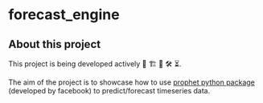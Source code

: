 # forecast_engine

## About this project
This project is being developed actively 🚧 🏗️ 🔧 🛠️ ⏳.

The aim of the project is to showcase how to use [prophet python package](https://facebook.github.io/prophet/docs/quick_start.html#python-api) (developed by facebook) to predict/forecast timeseries data.